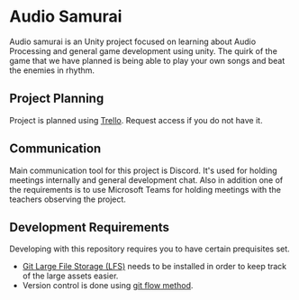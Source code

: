 # Audio Samurai

Audio samurai is an Unity project focused on learning about Audio Processing and general game development using unity.
The quirk of the game that we have planned is being able to play your own songs and beat the enemies in rhythm.

## Project Planning
Project is planned using [Trello](https://trello.com/b/59yEvth0/audio-samurai). Request access if you do not have it. 

## Communication
Main communication tool for this project is Discord. It's used for holding meetings internally and general development chat. Also in addition one of the requirements is to use Microsoft Teams for holding meetings with the teachers observing the project.

## Development Requirements
Developing with this repository requires you to have certain prequisites set.
* [Git Large File Storage (LFS)](https://git-lfs.github.com/) needs to be installed in order to keep track of the large assets easier.
* Version control is done using [git flow method](https://www.atlassian.com/git/tutorials/comparing-workflows/gitflow-workflow). 
